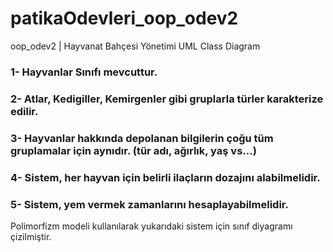 # patikaOdevleri_oop_odev2
oop_odev2 | Hayvanat Bahçesi Yönetimi UML Class Diagram

### 1- Hayvanlar Sınıfı mevcuttur.
### 2- Atlar, Kedigiller, Kemirgenler gibi gruplarla türler karakterize edilir.
### 3- Hayvanlar hakkında depolanan bilgilerin çoğu tüm gruplamalar için aynıdır. (tür adı, ağırlık, yaş vs...)
### 4- Sistem, her hayvan için belirli ilaçların dozajını alabilmelidir.
### 5- Sistem, yem vermek zamanlarını hesaplayabilmelidir.

Polimorfizm modeli kullanılarak yukarıdaki sistem için sınıf diyagramı çizilmiştir.
